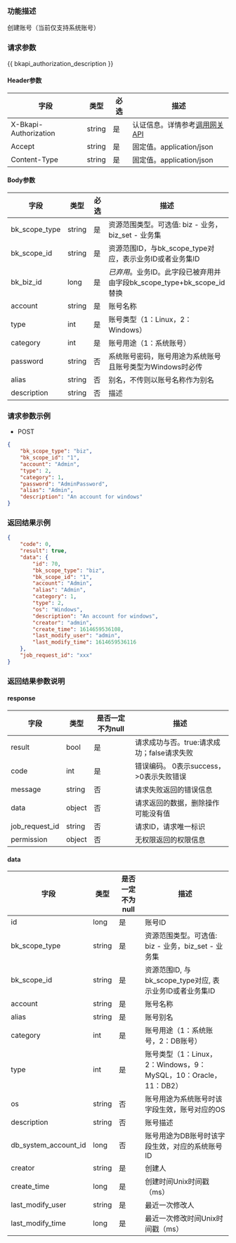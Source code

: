 ### 功能描述

创建账号（当前仅支持系统账号）

### 请求参数

{{ bkapi_authorization_description }}

#### Header参数

| 字段                    | 类型     | 必选 | 描述                                                                                                                               |
|-----------------------|--------|----|----------------------------------------------------------------------------------------------------------------------------------|
| X-Bkapi-Authorization | string | 是  | 认证信息。详情参考[调用网关 API](https://github.com/TencentBlueKing/BKDocs/blob/master/ZH/7.0/APIGateway/apigateway/use-api/use-apigw-api.md) |
| Accept                | string | 是  | 固定值。application/json                                                                                                             |
| Content-Type          | string | 是  | 固定值。application/json                                                                                                             |

#### Body参数

| 字段            | 类型     | 必选 | 描述                                                |
|---------------|--------|----|---------------------------------------------------|
| bk_scope_type | string | 是  | 资源范围类型。可选值: biz - 业务，biz_set - 业务集                |
| bk_scope_id   | string | 是  | 资源范围ID，与bk_scope_type对应，表示业务ID或者业务集ID             |
| bk_biz_id     | long   | 是  | *已弃用*。业务ID。此字段已被弃用并由字段bk_scope_type+bk_scope_id替换 |
| account       | string | 是  | 账号名称                                              |
| type          | int    | 是  | 账号类型（1：Linux，2：Windows）                           |
| category      | int    | 是  | 账号用途（1：系统账号）                                      |
| password      | string | 否  | 系统账号密码，账号用途为系统账号且账号类型为Windows时必传                  |
| alias         | string | 否  | 别名，不传则以账号名称作为别名                                   |
| description   | string | 否  | 描述                                                |

### 请求参数示例

- POST

```json
{
    "bk_scope_type": "biz",
    "bk_scope_id": "1",
    "account": "Admin",
    "type": 2,
    "category": 1,
    "password": "AdminPassword",
    "alias": "Admin",
    "description": "An account for windows"
}
```

### 返回结果示例

```json
{
    "code": 0,
    "result": true,
    "data": {
        "id": 70,
        "bk_scope_type": "biz",
        "bk_scope_id": "1",
        "account": "Admin",
        "alias": "Admin",
        "category": 1,
        "type": 2,
        "os": "Windows",
        "description": "An account for windows",
        "creator": "admin",
        "create_time": 1614659536108,
        "last_modify_user": "admin",
        "last_modify_time": 1614659536116
    },
    "job_request_id": "xxx"
}
```

### 返回结果参数说明

#### response

| 字段             | 类型     | 是否一定不为null | 描述                         |
|----------------|--------|------------|----------------------------|
| result         | bool   | 是          | 请求成功与否。true:请求成功；false请求失败 |
| code           | int    | 是          | 错误编码。 0表示success，>0表示失败错误  |
| message        | string | 否          | 请求失败返回的错误信息                |
| data           | object | 否          | 请求返回的数据，删除操作可能没有值          |
| job_request_id | string | 否          | 请求ID，请求唯一标识                |
| permission     | object | 否          | 无权限返回的权限信息                 |

#### data

| 字段                   | 类型     | 是否一定不为null | 描述                                               |
|----------------------|--------|------------|--------------------------------------------------|
| id                   | long   | 是          | 账号ID                                             |
| bk_scope_type        | string | 是          | 资源范围类型。可选值: biz - 业务，biz_set - 业务集               |
| bk_scope_id          | string | 是          | 资源范围ID, 与bk_scope_type对应, 表示业务ID或者业务集ID          |
| account              | string | 是          | 账号名称                                             |
| alias                | string | 是          | 账号别名                                             |
| category             | int    | 是          | 账号用途（1：系统账号，2：DB账号）                              |
| type                 | int    | 是          | 账号类型（1：Linux，2：Windows，9：MySQL，10：Oracle，11：DB2） |
| os                   | string | 否          | 账号用途为系统账号时该字段生效，账号对应的OS                          |
| description          | string | 否          | 账号描述                                             |
| db_system_account_id | long   | 否          | 账号用途为DB账号时该字段生效，对应的系统账号ID                        |
| creator              | string | 是          | 创建人                                              |
| create_time          | long   | 是          | 创建时间Unix时间戳（ms）                                  |
| last_modify_user     | string | 是          | 最近一次修改人                                          |
| last_modify_time     | long   | 是          | 最近一次修改时间Unix时间戳（ms）                              |
